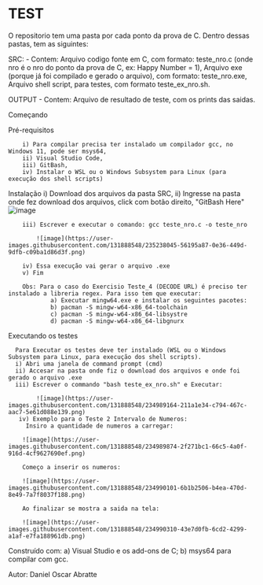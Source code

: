# TEST
O repositorio tem uma pasta por cada ponto da prova de C. Dentro dessas pastas, tem as siguintes:

  SRC: - Contem:
                Arquivo codigo fonte em C, com formato: teste_nro.c (onde nro é o nro do ponto da prova de C, ex: Happy Number = 1),
                Arquivo exe (porque já foi compilado e gerado o arquivo), com formato: teste_nro.exe,
                Arquivo shell script, para testes, com formato teste_ex_nro.sh.
                
  OUTPUT - Contem:
                  Arquivo de resultado de teste, com os prints das saidas.
  
Começando

Pré-requisitos
        
        i) Para compilar precisa ter instalado um compilador gcc, no Windows 11, pode ser msys64,
        ii) Visual Studio Code,
        iii) GitBash,
        iv) Instalar o WSL ou o Windows Subsystem para Linux (para execução dos shell scripts)
                
Instalação
        i) Download dos arquivos da pasta SRC,
        ii) Ingresse na pasta onde fez download dos arquivos, click com botão direito, "GitBash Here"
           ![image](https://user-images.githubusercontent.com/131888548/234986535-86f8da11-79cd-468f-b5cc-4ea03e4d71d9.png)

        iii) Escrever e executar o comando: gcc teste_nro.c -o teste_nro
        
            ![image](https://user-images.githubusercontent.com/131888548/235238045-56195a87-0e36-449d-9dfb-c09ba1d86d3f.png)

        iv) Essa execução vai gerar o arquivo .exe
        v) Fim

        Obs: Para o caso do Exercisio Teste_4 (DECODE URL) é preciso ter instalado a libreria regex. Para isso tem que executar:
                a) Executar mingw64.exe e instalar os seguintes pacotes:
                b) pacman -S mingw-w64-x86_64-toolchain
                c) pacman -S mingw-w64-x86_64-libsystre
                d) pacman -S mingw-w64-x86_64-libgnurx

Executando os testes
      
      Para Executar os testes deve ter instalado (WSL ou o Windows Subsystem para Linux, para execução dos shell scripts).
      i) Abri uma janela de command prompt (cmd)
      ii) Accesar na pasta onde fiz o download dos arquivos e onde foi gerado o arquivo .exe
      iii) Escrever o commando "bash teste_ex_nro.sh" e Executar:
      
            ![image](https://user-images.githubusercontent.com/131888548/234989164-211a1e34-c794-467c-aac7-5e61d088e139.png)
       iv) Exemplo para o Teste 2 Intervalo de Numeros:
         Insiro a quantidade de numeros a carregar:
         
        ![image](https://user-images.githubusercontent.com/131888548/234989874-2f271bc1-66c5-4a0f-916d-4cf9627690ef.png)

        Começo a inserir os numeros:
        
        ![image](https://user-images.githubusercontent.com/131888548/234990101-6b1b2506-b4ea-470d-8e49-7a7f8037f188.png)

        Ao finalizar se mostra a saida na tela:
        
        ![image](https://user-images.githubusercontent.com/131888548/234990310-43e7d0fb-6cd2-4299-a1af-e7fa188961db.png)

Construído com:
      a) Visual Studio e os add-ons de C;
      b) msys64 para compilar com gcc.

Autor:
  Daniel Oscar Abratte
        
          
